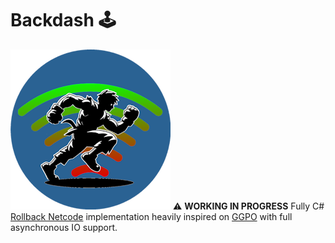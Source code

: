 # Backdash 🕹️
![](docs/images/logo256.png)
⚠️ **WORKING IN PROGRESS**
Fully C# [Rollback Netcode](https://en.wikipedia.org/wiki/Netcode#Rollback) implementation heavily inspired
on [GGPO](https://github.com/pond3r/ggpo) with full asynchronous IO support.
